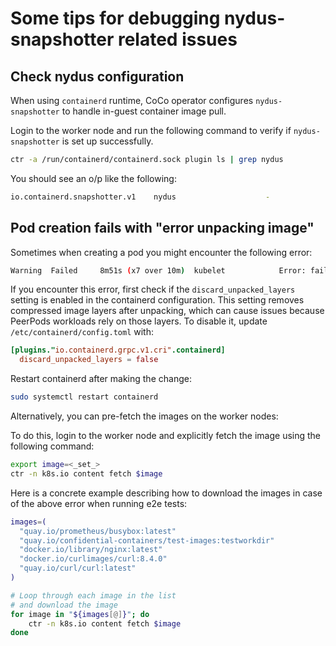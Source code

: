 # Some tips for debugging nydus-snapshotter related issues

## Check nydus configuration

When using `containerd` runtime, CoCo operator configures `nydus-snapshotter` to handle in-guest
container image pull.

Login to the worker node and run the following command to verify if `nydus-snapshotter` is set up successfully.

```sh
ctr -a /run/containerd/containerd.sock plugin ls | grep nydus
```

You should see an o/p like the following:

```sh
io.containerd.snapshotter.v1    nydus                    -              ok
```

## Pod creation fails with "error unpacking image"

Sometimes when creating a pod you might encounter the following error:

```sh
Warning  Failed     8m51s (x7 over 10m)  kubelet            Error: failed to create containerd container: error unpacking image: failed to extract layer sha256:d51af96cf93e225825efd484ea457f867cb2b967f7415b9a3b7e65a2f803838a: failed to get reader from content store: content digest sha256:ec562eabd705d25bfea8c8d79e4610775e375524af00552fe871d3338261563c: not found
```

If you encounter this error, first check if the `discard_unpacked_layers`
setting is enabled in the containerd configuration. This setting removes
compressed image layers after unpacking, which can cause issues because
PeerPods workloads rely on those layers. To disable it, update
`/etc/containerd/config.toml` with:

```toml
[plugins."io.containerd.grpc.v1.cri".containerd]
  discard_unpacked_layers = false
```

Restart containerd after making the change:

```bash
sudo systemctl restart containerd
```

Alternatively, you can pre-fetch the images on the worker nodes:

To do this, login to the worker node and explicitly fetch the image using the following command:

```sh
export image=<_set_>
ctr -n k8s.io content fetch $image
```

Here is a concrete example describing how to download the images in case of the above error
when running e2e tests:

```sh
images=(
  "quay.io/prometheus/busybox:latest"
  "quay.io/confidential-containers/test-images:testworkdir"
  "docker.io/library/nginx:latest"
  "docker.io/curlimages/curl:8.4.0"
  "quay.io/curl/curl:latest"
)

# Loop through each image in the list
# and download the image
for image in "${images[@]}"; do
    ctr -n k8s.io content fetch $image
done
```

